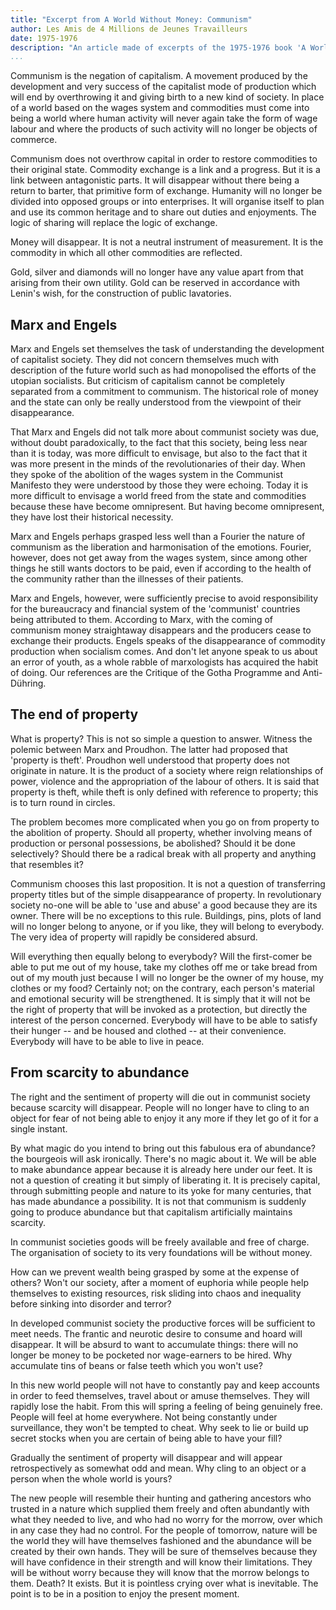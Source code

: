 ```yaml
---
title: "Excerpt from A World Without Money: Communism"
author: Les Amis de 4 Millions de Jeunes Travailleurs
date: 1975-1976
description: "An article made of excerpts of the 1975-1976 book 'A World Without Money' ('Un Monde Sans Argent: Le Communisme'). Translation and article by Socialist Party of Great Britain, published in their publication Socialist Standard in July 1979. Originally posted online, with the SPGB's introduction, at <https://www.oocities.org/~johngray/stanmond.htm>. Another translation of this section, with slightly different wording, is also available on red texts as part of the full 'A World Without Money.'"
...
```


Communism is the negation of capitalism. A movement produced by the
development and very success of the capitalist mode of production which
will end by overthrowing it and giving birth to a new kind of society.
In place of a world based on the wages system and commodities must come
into being a world where human activity will never again take the form
of wage labour and where the products of such activity will no longer be
objects of commerce.

Communism does not overthrow capital in order to restore commodities to
their original state. Commodity exchange is a link and a progress. But
it is a link between antagonistic parts. It will disappear without there
being a return to barter, that primitive form of exchange. Humanity will
no longer be divided into opposed groups or into enterprises. It will
organise itself to plan and use its common heritage and to share out
duties and enjoyments. The logic of sharing will replace the logic of
exchange.

Money will disappear. It is not a neutral instrument of measurement. It
is the commodity in which all other commodities are reflected.

Gold, silver and diamonds will no longer have any value apart from that
arising from their own utility. Gold can be reserved in accordance with
Lenin's wish, for the construction of public lavatories.

## Marx and Engels

Marx and Engels set themselves the task of understanding the development
of capitalist society. They did not concern themselves much with
description of the future world such as had monopolised the efforts of
the utopian socialists. But criticism of capitalism cannot be completely
separated from a commitment to communism. The historical role of money
and the state can only be really understood from the viewpoint of their
disappearance.

That Marx and Engels did not talk more about communist society was due,
without doubt paradoxically, to the fact that this society, being less
near than it is today, was more difficult to envisage, but also to the
fact that it was more present in the minds of the revolutionaries of
their day. When they spoke of the abolition of the wages system in the
Communist Manifesto they were understood by those they were echoing.
Today it is more difficult to envisage a world freed from the state and
commodities because these have become omnipresent. But having become
omnipresent, they have lost their historical necessity.

Marx and Engels perhaps grasped less well than a Fourier the nature of
communism as the liberation and harmonisation of the emotions. Fourier,
however, does not get away from the wages system, since among other
things he still wants doctors to be paid, even if according to the
health of the community rather than the illnesses of their patients.

Marx and Engels, however, were sufficiently precise to avoid
responsibility for the bureaucracy and financial system of the
'communist' countries being attributed to them. According to Marx, with
the coming of communism money straightaway disappears and the producers
cease to exchange their products. Engels speaks of the disappearance of
commodity production when socialism comes. And don't let anyone speak to
us about an error of youth, as a whole rabble of marxologists has
acquired the habit of doing. Our references are the Critique of the
Gotha Programme and Anti-Dühring.

## The end of property

What is property? This is not so simple a question to answer. Witness
the polemic between Marx and Proudhon. The latter had proposed that
'property is theft'. Proudhon well understood that property does not
originate in nature. It is the product of a society where reign
relationships of power, violence and the appropriation of the labour of
others. It is said that property is theft, while theft is only defined
with reference to property; this is to turn round in circles.

The problem becomes more complicated when you go on from property to the
abolition of property. Should all property, whether involving means of
production or personal possessions, be abolished? Should it be done
selectively? Should there be a radical break with all property and
anything that resembles it?

Communism chooses this last proposition. It is not a question of
transferring property titles but of the simple disappearance of
property. In revolutionary society no-one will be able to 'use and
abuse' a good because they are its owner. There will be no exceptions to
this rule. Buildings, pins, plots of land will no longer belong to
anyone, or if you like, they will belong to everybody. The very idea of
property will rapidly be considered absurd.

Will everything then equally belong to everybody? Will the first-comer
be able to put me out of my house, take my clothes off me or take bread
from out of my mouth just because I will no longer be the owner of my
house, my clothes or my food? Certainly not; on the contrary, each
person's material and emotional security will be strengthened. It is
simply that it will not be the right of property that will be invoked as
a protection, but directly the interest of the person concerned.
Everybody will have to be able to satisfy their hunger -- and be housed
and clothed -- at their convenience. Everybody will have to be able to
live in peace.

## From scarcity to abundance

The right and the sentiment of property will die out in communist
society because scarcity will disappear. People will no longer have to
cling to an object for fear of not being able to enjoy it any more if
they let go of it for a single instant.

By what magic do you intend to bring out this fabulous era of abundance?
the bourgeois will ask ironically. There's no magic about it. We will be
able to make abundance appear because it is already here under our feet.
It is not a question of creating it but simply of liberating it. It is
precisely capital, through submitting people and nature to its yoke for
many centuries, that has made abundance a possibility. It is not that
communism is suddenly going to produce abundance but that capitalism
artificially maintains scarcity.

In communist societies goods will be freely available and free of
charge. The organisation of society to its very foundations will be
without money.

How can we prevent wealth being grasped by some at the expense of
others? Won't our society, after a moment of euphoria while people help
themselves to existing resources, risk sliding into chaos and inequality
before sinking into disorder and terror?

In developed communist society the productive forces will be sufficient
to meet needs. The frantic and neurotic desire to consume and hoard will
disappear. It will be absurd to want to accumulate things: there will no
longer be money to be pocketed nor wage-earners to be hired. Why
accumulate tins of beans or false teeth which you won't use?

In this new world people will not have to constantly pay and keep
accounts in order to feed themselves, travel about or amuse themselves.
They will rapidly lose the habit. From this will spring a feeling of
being genuinely free. People will feel at home everywhere. Not being
constantly under surveillance, they won't be tempted to cheat. Why seek
to lie or build up secret stocks when you are certain of being able to
have your fill?

Gradually the sentiment of property will disappear and will appear
retrospectively as somewhat odd and mean. Why cling to an object or a
person when the whole world is yours?

The new people will resemble their hunting and gathering ancestors who
trusted in a nature which supplied them freely and often abundantly with
what they needed to live, and who had no worry for the morrow, over
which in any case they had no control. For the people of tomorrow,
nature will be the world they will have themselves fashioned and the
abundance will be created by their own hands. They will be sure of
themselves because they will have confidence in their strength and will
know their limitations. They will be without worry because they will
know that the morrow belongs to them. Death? It exists. But it is
pointless crying over what is inevitable. The point is to be in a
position to enjoy the present moment.
